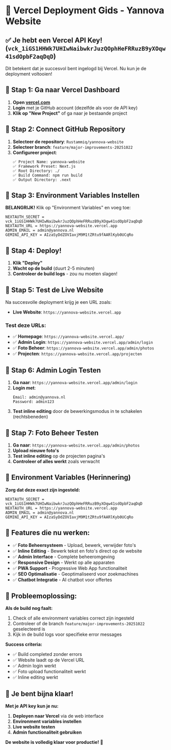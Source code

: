 # 🚀 Vercel Deployment Gids - Yannova Website

## ✅ **Je hebt een Vercel API Key!** (`vck_1iGS1HHWk7UHIwNaibwkrJuzQOphHeFRRuzB9yXOqw41sdOpbF2aqDqD`)

Dit betekent dat je succesvol bent ingelogd bij Vercel. Nu kun je de deployment voltooien!

## 🎯 **Stap 1: Ga naar Vercel Dashboard**

1. **Open [vercel.com](https://vercel.com)**
2. **Login** met je GitHub account (dezelfde als voor de API key)
3. **Klik op "New Project"** of ga naar je bestaande project

## 📁 **Stap 2: Connect GitHub Repository**

1. **Selecteer de repository**: `Rustammiq/yannova-website`
2. **Selecteer branch**: `feature/major-improvements-20251022`
3. **Configureer project**:
   ```
   ✅ Project Name: yannova-website
   ✅ Framework Preset: Next.js
   ✅ Root Directory: ./
   ✅ Build Command: npm run build
   ✅ Output Directory: .next
   ```

## 🔧 **Stap 3: Environment Variables Instellen**

**BELANGRIJK!** Klik op "Environment Variables" en voeg toe:

```
NEXTAUTH_SECRET = vck_1iGS1HHWk7UHIwNaibwkrJuzQOphHeFRRuzB9yXOqw41sdOpbF2aqDqD
NEXTAUTH_URL = https://yannova-website.vercel.app
ADMIN_EMAIL = admin@yannova.nl
GEMINI_API_KEY = AIzaSyDdZOVIaxjM9M1tZRtu9fAARlKyb0UCqRo
```

## 🚀 **Stap 4: Deploy!**

1. **Klik "Deploy"**
2. **Wacht op de build** (duurt 2-5 minuten)
3. **Controleer de build logs** - zou nu moeten slagen!

## 🎉 **Stap 5: Test de Live Website**

Na succesvolle deployment krijg je een URL zoals:
- **Live Website**: `https://yannova-website.vercel.app`

### **Test deze URLs:**
- ✅ **Homepage**: `https://yannova-website.vercel.app/`
- ✅ **Admin Login**: `https://yannova-website.vercel.app/admin/login`
- ✅ **Foto Beheer**: `https://yannova-website.vercel.app/admin/photos`
- ✅ **Projecten**: `https://yannova-website.vercel.app/projecten`

## 🔐 **Stap 6: Admin Login Testen**

1. **Ga naar**: `https://yannova-website.vercel.app/admin/login`
2. **Login met**:
   ```
   Email: admin@yannova.nl
   Password: admin123
   ```
3. **Test inline editing** door de bewerkingsmodus in te schakelen (rechtsbeneden)

## 📸 **Stap 7: Foto Beheer Testen**

1. **Ga naar**: `https://yannova-website.vercel.app/admin/photos`
2. **Upload nieuwe foto's**
3. **Test inline editing** op de projecten pagina's
4. **Controleer of alles werkt** zoals verwacht

## 🔧 **Environment Variables (Herinnering)**

**Zorg dat deze exact zijn ingesteld:**

```
NEXTAUTH_SECRET = vck_1iGS1HHWk7UHIwNaibwkrJuzQOphHeFRRuzB9yXOqw41sdOpbF2aqDqD
NEXTAUTH_URL = https://yannova-website.vercel.app
ADMIN_EMAIL = admin@yannova.nl
GEMINI_API_KEY = AIzaSyDdZOVIaxjM9M1tZRtu9fAARlKyb0UCqRo
```

## 🎯 **Features die nu werken:**

- ✅ **Foto Beheersysteem** - Upload, bewerk, verwijder foto's
- ✅ **Inline Editing** - Bewerk tekst en foto's direct op de website
- ✅ **Admin Interface** - Complete beheeromgeving
- ✅ **Responsive Design** - Werkt op alle apparaten
- ✅ **PWA Support** - Progressive Web App functionaliteit
- ✅ **SEO Optimalisatie** - Geoptimaliseerd voor zoekmachines
- ✅ **Chatbot Integratie** - AI chatbot voor offertes

## 🚨 **Probleemoplossing:**

**Als de build nog faalt:**
1. Check of alle environment variables correct zijn ingesteld
2. Controleer of de branch `feature/major-improvements-20251022` geselecteerd is
3. Kijk in de build logs voor specifieke error messages

**Success criteria:**
- ✅ Build completed zonder errors
- ✅ Website laadt op de Vercel URL
- ✅ Admin login werkt
- ✅ Foto upload functionaliteit werkt
- ✅ Inline editing werkt

## 🎊 **Je bent bijna klaar!**

**Met je API key kun je nu:**
1. **Deployen naar Vercel** via de web interface
2. **Environment variables instellen**
3. **Live website testen**
4. **Admin functionaliteit gebruiken**

**De website is volledig klaar voor productie!** 🚀
